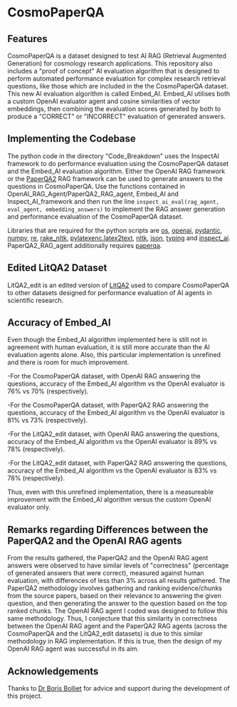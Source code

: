 # CosmoPaperQA

## Features
CosmoPaperQA is a dataset designed to test AI RAG (Retrieval Augmented Generation) for cosmology research applications. This repository also includes a "proof of concept" AI evaluation algorithm that is designed to perform automated performance evaluation for complex research retrieval questions, like those which are included in the the CosmoPaperQA dataset. This new AI evaluation algorithm is called Embed_AI. Embed_AI utilises both a custom OpenAI evaluator agent and cosine similarities of vector embeddings, then combining the evaluation scores generated by both to produce a "CORRECT" or "INCORRECT" evaluation of generated answers.

## Implementing the Codebase
The python code in the directory "Code_Breakdown" uses the InspectAI framework to do performance evaluation using the CosmoPaperQA dataset and the Embed_AI evaluation algorithm. Either the OpenAI RAG framework or the [PaperQA2](https://github.com/Future-House/paper-qa) RAG framework can be used to generate answers to the questions in CosmoPaperQA. Use the functions contained in OpenAI_RAG_Agent/PaperQA2_RAG_agent, Embed_AI and Inspect_AI_framework and then run the line `inspect_ai_eval(rag_agent, eval_agent, embedding_answers)` to implement the RAG answer generation and performance evaluation of the CosmoPaperQA dataset.

Libraries that are required for the python scripts are [os](https://docs.python.org/3/library/os.html), [openai](https://pypi.org/project/openai/), [pydantic](https://pypi.org/project/pydantic/), [numpy](https://pypi.org/project/numpy/), [re](https://docs.python.org/3/library/re.html), [rake_nltk](https://pypi.org/project/rake-nltk/), [pylatexenc.latex2text](https://pypi.org/project/pylatexenc/), [nltk](https://www.nltk.org/), [json](https://docs.python.org/3/library/json.html), [typing](https://docs.python.org/3/library/typing.html) and [inspect_ai](https://inspect.aisi.org.uk/). PaperQA2_RAG_agent additionally requires [paperqa](https://github.com/Future-House/paper-qa).

## Edited LitQA2 Dataset
LitQA2_edit is an edited version of [LitQA2](https://github.com/Future-House/LAB-Bench/blob/main/LitQA2/litqa-v2-public.jsonl) used to compare CosmoPaperQA to other datasets designed for performance evaluation of AI agents in scientific research.

## Accuracy of Embed_AI
Even though the Embed_AI algorithm implemented here is still not in agreement with human evaluation, it is still more accurate than the AI evaluation agents alone. Also, this particular implementation is unrefined and there is room for much improvement.

-For the CosmoPaperQA dataset, with OpenAI RAG answering the questions, accuracy of the Embed_AI algorithm vs the OpenAI evaluator is 76% vs 70% (respectively).

-For the CosmoPaperQA dataset, with PaperQA2 RAG answering the questions, accuracy of the Embed_AI algorithm vs the OpenAI evaluator is 81% vs 73% (respectively).

-For the LitQA2_edit dataset, with OpenAI RAG answering the questions, accuracy of the Embed_AI algorithm vs the OpenAI evaluator is 89% vs 78% (respectively).

-For the LitQA2_edit dataset, with PaperQA2 RAG answering the questions, accuracy of the Embed_AI algorithm vs the OpenAI evaluator is 83% vs 78% (respectively).

Thus, even with this unrefined implementation, there is a measureable improvement with the Embed_AI algorithm versus the custom OpenAI evaluator only.

## Remarks regarding Differences between the PaperQA2 and the OpenAI RAG agents
From the results gathered, the PaperQA2 and the OpenAI RAG agent answers were observed to have similar levels of "correctness" (percentage of generated answers that were correct), measured against human evaluation, with differences of less than 3% across all results gathered. The PaperQA2 methodology involves gathering and ranking evidence/chunks from the source papers, based on their relevance to answering the given question, and then generating the answer to the question based on the top ranked chunks. The OpenAI RAG agent I coded was designed to follow this same methodology. Thus, I conjecture that this similarity in correctness between the OpenAI RAG agent and the PaperQA2 RAG agents (across the CosmoPaperQA and the LitQA2_edit datasets) is due to this similar methodology in RAG implementation. If this is true, then the design of my OpenAI RAG agent was successful in its aim.

## Acknowledgements
Thanks to [Dr Boris Bolliet](https://github.com/borisbolliet) for advice and support during the development of this project.
